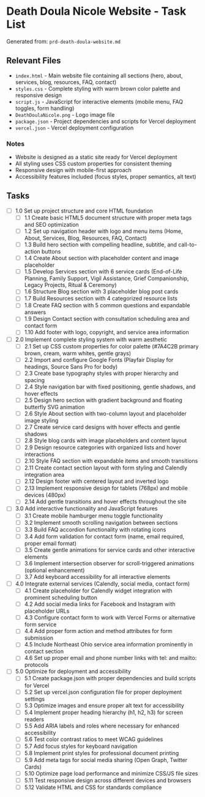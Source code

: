 # Death Doula Nicole Website - Task List

Generated from: `prd-death-doula-website.md`

## Relevant Files

- `index.html` - Main website file containing all sections (hero, about, services, blog, resources, FAQ, contact)
- `styles.css` - Complete styling with warm brown color palette and responsive design
- `script.js` - JavaScript for interactive elements (mobile menu, FAQ toggles, form handling)
- `DeathDoulaNicole.png` - Logo image file
- `package.json` - Project dependencies and scripts for Vercel deployment
- `vercel.json` - Vercel deployment configuration

### Notes

- Website is designed as a static site ready for Vercel deployment
- All styling uses CSS custom properties for consistent theming
- Responsive design with mobile-first approach
- Accessibility features included (focus styles, proper semantics, alt text)

## Tasks

- [ ] 1.0 Set up project structure and core HTML foundation
  - [ ] 1.1 Create basic HTML5 document structure with proper meta tags and SEO optimization
  - [ ] 1.2 Set up navigation header with logo and menu items (Home, About, Services, Blog, Resources, FAQ, Contact)
  - [ ] 1.3 Build hero section with compelling headline, subtitle, and call-to-action buttons
  - [ ] 1.4 Create About section with placeholder content and image placeholder
  - [ ] 1.5 Develop Services section with 6 service cards (End-of-Life Planning, Family Support, Vigil Assistance, Grief Companionship, Legacy Projects, Ritual & Ceremony)
  - [ ] 1.6 Structure Blog section with 3 placeholder blog post cards
  - [ ] 1.7 Build Resources section with 4 categorized resource lists
  - [ ] 1.8 Create FAQ section with 5 common questions and expandable answers
  - [ ] 1.9 Design Contact section with consultation scheduling area and contact form
  - [ ] 1.10 Add footer with logo, copyright, and service area information

- [ ] 2.0 Implement complete styling system with warm aesthetic
  - [ ] 2.1 Set up CSS custom properties for color palette (#7A4C2B primary brown, cream, warm whites, gentle grays)
  - [ ] 2.2 Import and configure Google Fonts (Playfair Display for headings, Source Sans Pro for body)
  - [ ] 2.3 Create base typography styles with proper hierarchy and spacing
  - [ ] 2.4 Style navigation bar with fixed positioning, gentle shadows, and hover effects
  - [ ] 2.5 Design hero section with gradient background and floating butterfly SVG animation
  - [ ] 2.6 Style About section with two-column layout and placeholder image styling
  - [ ] 2.7 Create service card designs with hover effects and gentle shadows
  - [ ] 2.8 Style blog cards with image placeholders and content layout
  - [ ] 2.9 Design resource categories with organized lists and hover interactions
  - [ ] 2.10 Style FAQ section with expandable items and smooth transitions
  - [ ] 2.11 Create contact section layout with form styling and Calendly integration area
  - [ ] 2.12 Design footer with centered layout and inverted logo
  - [ ] 2.13 Implement responsive design for tablets (768px) and mobile devices (480px)
  - [ ] 2.14 Add gentle transitions and hover effects throughout the site

- [ ] 3.0 Add interactive functionality and JavaScript features
  - [ ] 3.1 Create mobile hamburger menu toggle functionality
  - [ ] 3.2 Implement smooth scrolling navigation between sections
  - [ ] 3.3 Build FAQ accordion functionality with rotating icons
  - [ ] 3.4 Add form validation for contact form (name, email required, proper email format)
  - [ ] 3.5 Create gentle animations for service cards and other interactive elements
  - [ ] 3.6 Implement intersection observer for scroll-triggered animations (optional enhancement)
  - [ ] 3.7 Add keyboard accessibility for all interactive elements

- [ ] 4.0 Integrate external services (Calendly, social media, contact form)
  - [ ] 4.1 Create placeholder for Calendly widget integration with prominent scheduling button
  - [ ] 4.2 Add social media links for Facebook and Instagram with placeholder URLs
  - [ ] 4.3 Configure contact form to work with Vercel Forms or alternative form service
  - [ ] 4.4 Add proper form action and method attributes for form submission
  - [ ] 4.5 Include Northeast Ohio service area information prominently in contact section
  - [ ] 4.6 Set up proper email and phone number links with tel: and mailto: protocols

- [ ] 5.0 Optimize for deployment and accessibility
  - [ ] 5.1 Create package.json with proper dependencies and build scripts for Vercel
  - [ ] 5.2 Set up vercel.json configuration file for proper deployment settings
  - [ ] 5.3 Optimize images and ensure proper alt text for accessibility
  - [ ] 5.4 Implement proper heading hierarchy (h1, h2, h3) for screen readers
  - [ ] 5.5 Add ARIA labels and roles where necessary for enhanced accessibility
  - [ ] 5.6 Test color contrast ratios to meet WCAG guidelines
  - [ ] 5.7 Add focus styles for keyboard navigation
  - [ ] 5.8 Implement print styles for professional document printing
  - [ ] 5.9 Add meta tags for social media sharing (Open Graph, Twitter Cards)
  - [ ] 5.10 Optimize page load performance and minimize CSS/JS file sizes
  - [ ] 5.11 Test responsive design across different devices and browsers
  - [ ] 5.12 Validate HTML and CSS for standards compliance 